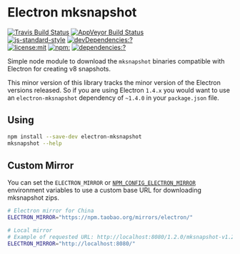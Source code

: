 # Electron mksnapshot

[![Travis Build Status](https://travis-ci.org/electron/mksnapshot.svg?branch=master)](https://travis-ci.org/electron/mksnapshot)
[![AppVeyor Build Status](https://ci.appveyor.com/api/projects/status/o767qj8y9cxhpf36?svg=true)](https://ci.appveyor.com/project/Atom/mksnapshot)
<br>
[![js-standard-style](https://img.shields.io/badge/code%20style-standard-brightgreen.svg?style=flat)](http://standardjs.com/)
[![devDependencies:?](https://img.shields.io/david/electron/mksnapshot.svg)](https://david-dm.org/electron/mksnapshot)
<br>
[![license:mit](https://img.shields.io/badge/license-mit-blue.svg)](https://opensource.org/licenses/MIT)
[![npm:](https://img.shields.io/npm/v/electron-mksnapshot.svg)](https://www.npmjs.com/packages/electron-mksnapshot)
[![dependencies:?](https://img.shields.io/npm/dm/electron-mksnapshot.svg)](https://www.npmjs.com/packages/electron-mksnapshot)

Simple node module to download the `mksnapshot` binaries compatible with
Electron for creating v8 snapshots.

This minor version of this library tracks the minor version of the Electron
versions released. So if you are using Electron `1.4.x` you would want to use
an `electron-mksnapshot` dependency of `~1.4.0` in your `package.json` file.

## Using

```sh
npm install --save-dev electron-mksnapshot
mksnapshot --help
```

## Custom Mirror

You can set the `ELECTRON_MIRROR` or [`NPM_CONFIG_ELECTRON_MIRROR`](https://docs.npmjs.com/misc/config#environment-variables)
environment variables to use a custom base URL for downloading mksnapshot zips.

```sh
# Electron mirror for China
ELECTRON_MIRROR="https://npm.taobao.org/mirrors/electron/"

# Local mirror
# Example of requested URL: http://localhost:8080/1.2.0/mksnapshot-v1.2.0-darwin-x64.zip
ELECTRON_MIRROR="http://localhost:8080/"
```
